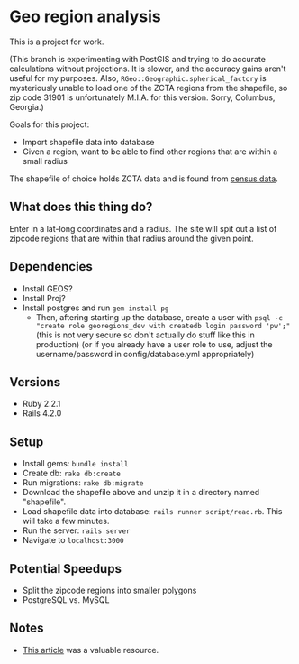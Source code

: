 # Geo region analysis

This is a project for work.

(This branch is experimenting with PostGIS and trying to do accurate
calculations without projections. It is slower, and the accuracy gains aren't
useful for my purposes. Also, `RGeo::Geographic.spherical_factory` is
mysteriously unable to load one of the ZCTA regions from the shapefile, so zip
code 31901 is unfortunately M.I.A. for this version. Sorry, Columbus, Georgia.)

Goals for this project:
* Import shapefile data into database
* Given a region, want to be able to find other regions that are within a small
  radius

The shapefile of choice holds ZCTA data and is found from
[census data](https://www.census.gov/geo/maps-data/data/cbf/cbf_zcta.html).

## What does this thing do?
Enter in a lat-long coordinates and a radius. The site will spit out a list of
zipcode regions that are within that radius around the given point.

## Dependencies
* Install GEOS?
* Install Proj?
* Install postgres and run `gem install pg`
  * Then, aftering starting up the database, create a user with
    `psql -c "create role georegions_dev with createdb login password 'pw';"`
    (this is not very secure so don't actually do stuff like this in production)
    (or if you already have a user role to use, adjust the username/password in
    config/database.yml appropriately)

## Versions
* Ruby 2.2.1
* Rails 4.2.0

## Setup
* Install gems: `bundle install`
* Create db: `rake db:create`
* Run migrations: `rake db:migrate`
* Download the shapefile above and unzip it in a directory named "shapefile".
* Load shapefile data into database: `rails runner script/read.rb`. This will
  take a few minutes.
* Run the server: `rails server`
* Navigate to `localhost:3000`

## Potential Speedups
* Split the zipcode regions into smaller polygons
* PostgreSQL vs. MySQL

## Notes
* [This article](http://daniel-azuma.com/articles/georails/part-8) was a
  valuable resource.
